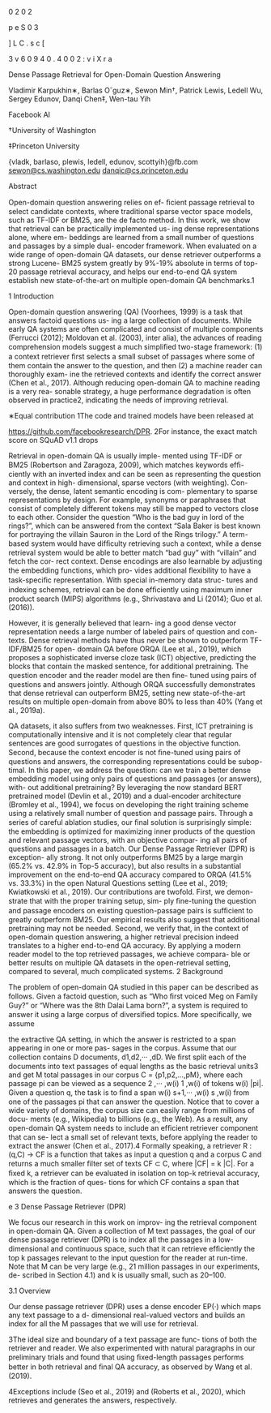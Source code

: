 0 2 0 2

p e S 0 3

] L C . s c [

3 v 6 0 9 4 0 . 4 0 0 2 : v i X r a

Dense Passage Retrieval for Open-Domain Question Answering

Vladimir Karpukhin∗, Barlas O˘guz∗, Sewon Min†, Patrick Lewis, Ledell Wu, Sergey Edunov, Danqi Chen‡, Wen-tau Yih

Facebook AI

†University of Washington

‡Princeton University

{vladk, barlaso, plewis, ledell, edunov, scottyih}@fb.com sewon@cs.washington.edu danqic@cs.princeton.edu

Abstract

Open-domain question answering relies on ef- ﬁcient passage retrieval to select candidate contexts, where traditional sparse vector space models, such as TF-IDF or BM25, are the de facto method. In this work, we show that retrieval can be practically implemented us- ing dense representations alone, where em- beddings are learned from a small number of questions and passages by a simple dual- encoder framework. When evaluated on a wide range of open-domain QA datasets, our dense retriever outperforms a strong Lucene- BM25 system greatly by 9%-19% absolute in terms of top-20 passage retrieval accuracy, and helps our end-to-end QA system establish new state-of-the-art on multiple open-domain QA benchmarks.1

1
Introduction

Open-domain question answering (QA) (Voorhees, 1999) is a task that answers factoid questions us- ing a large collection of documents. While early QA systems are often complicated and consist of multiple components (Ferrucci (2012); Moldovan et al. (2003), inter alia), the advances of reading comprehension models suggest a much simpliﬁed two-stage framework: (1) a context retriever ﬁrst selects a small subset of passages where some of them contain the answer to the question, and then (2) a machine reader can thoroughly exam- ine the retrieved contexts and identify the correct answer (Chen et al., 2017). Although reducing open-domain QA to machine reading is a very rea- sonable strategy, a huge performance degradation is often observed in practice2, indicating the needs of improving retrieval.

∗Equal contribution 1The code and trained models have been released at

https://github.com/facebookresearch/DPR.
2For instance, the exact match score on SQuAD v1.1 drops

Retrieval in open-domain QA is usually imple- mented using TF-IDF or BM25 (Robertson and Zaragoza, 2009), which matches keywords efﬁ- ciently with an inverted index and can be seen as representing the question and context in high- dimensional, sparse vectors (with weighting). Con- versely, the dense, latent semantic encoding is com- plementary to sparse representations by design. For example, synonyms or paraphrases that consist of completely different tokens may still be mapped to vectors close to each other. Consider the question “Who is the bad guy in lord of the rings?”, which can be answered from the context “Sala Baker is best known for portraying the villain Sauron in the Lord of the Rings trilogy.” A term-based system would have difﬁculty retrieving such a context, while a dense retrieval system would be able to better match “bad guy” with “villain” and fetch the cor- rect context. Dense encodings are also learnable by adjusting the embedding functions, which pro- vides additional ﬂexibility to have a task-speciﬁc representation. With special in-memory data struc- tures and indexing schemes, retrieval can be done efﬁciently using maximum inner product search (MIPS) algorithms (e.g., Shrivastava and Li (2014); Guo et al. (2016)).

However, it is generally believed that learn- ing a good dense vector representation needs a large number of labeled pairs of question and con- texts. Dense retrieval methods have thus never be shown to outperform TF-IDF/BM25 for open- domain QA before ORQA (Lee et al., 2019), which proposes a sophisticated inverse cloze task (ICT) objective, predicting the blocks that contain the masked sentence, for additional pretraining. The question encoder and the reader model are then ﬁne- tuned using pairs of questions and answers jointly. Although ORQA successfully demonstrates that dense retrieval can outperform BM25, setting new state-of-the-art results on multiple open-domain
from above 80% to less than 40% (Yang et al., 2019a).

QA datasets, it also suffers from two weaknesses. First, ICT pretraining is computationally intensive and it is not completely clear that regular sentences are good surrogates of questions in the objective function. Second, because the context encoder is not ﬁne-tuned using pairs of questions and answers, the corresponding representations could be subop- timal.
In this paper, we address the question: can we train a better dense embedding model using only pairs of questions and passages (or answers), with- out additional pretraining? By leveraging the now standard BERT pretrained model (Devlin et al., 2019) and a dual-encoder architecture (Bromley et al., 1994), we focus on developing the right training scheme using a relatively small number of question and passage pairs. Through a series of careful ablation studies, our ﬁnal solution is surprisingly simple: the embedding is optimized for maximizing inner products of the question and relevant passage vectors, with an objective compar- ing all pairs of questions and passages in a batch. Our Dense Passage Retriever (DPR) is exception- ally strong. It not only outperforms BM25 by a large margin (65.2% vs. 42.9% in Top-5 accuracy), but also results in a substantial improvement on the end-to-end QA accuracy compared to ORQA (41.5% vs. 33.3%) in the open Natural Questions setting (Lee et al., 2019; Kwiatkowski et al., 2019). Our contributions are twofold. First, we demon- strate that with the proper training setup, sim- ply ﬁne-tuning the question and passage encoders on existing question-passage pairs is sufﬁcient to greatly outperform BM25. Our empirical results also suggest that additional pretraining may not be needed. Second, we verify that, in the context of open-domain question answering, a higher retrieval precision indeed translates to a higher end-to-end QA accuracy. By applying a modern reader model to the top retrieved passages, we achieve compara- ble or better results on multiple QA datasets in the open-retrieval setting, compared to several, much complicated systems.
2 Background

The problem of open-domain QA studied in this paper can be described as follows. Given a factoid question, such as “Who ﬁrst voiced Meg on Family Guy?” or “Where was the 8th Dalai Lama born?”, a system is required to answer it using a large corpus of diversiﬁed topics. More speciﬁcally, we assume

the extractive QA setting, in which the answer is restricted to a span appearing in one or more pas- sages in the corpus. Assume that our collection contains D documents, d1,d2,··· ,dD. We ﬁrst split each of the documents into text passages of equal lengths as the basic retrieval units3 and get M total passages in our corpus C = {p1,p2,...,pM}, where each passage pi can be viewed as a sequence 2 ,··· ,w(i) 1 ,w(i) of tokens w(i) |pi|. Given a question q, the task is to ﬁnd a span w(i) s+1,··· ,w(i) s ,w(i) from one of the passages pi that can answer the question. Notice that to cover a wide variety of domains, the corpus size can easily range from millions of docu- ments (e.g., Wikipedia) to billions (e.g., the Web). As a result, any open-domain QA system needs to include an efﬁcient retriever component that can se- lect a small set of relevant texts, before applying the reader to extract the answer (Chen et al., 2017).4 Formally speaking, a retriever R : (q,C) → CF is a function that takes as input a question q and a corpus C and returns a much smaller ﬁlter set of texts CF ⊂ C, where |CF| = k |C|. For a ﬁxed k, a retriever can be evaluated in isolation on top-k retrieval accuracy, which is the fraction of ques- tions for which CF contains a span that answers the question.

e
3 Dense Passage Retriever (DPR)

We focus our research in this work on improv- ing the retrieval component in open-domain QA. Given a collection of M text passages, the goal of our dense passage retriever (DPR) is to index all the passages in a low-dimensional and continuous space, such that it can retrieve efﬁciently the top k passages relevant to the input question for the reader at run-time. Note that M can be very large (e.g., 21 million passages in our experiments, de- scribed in Section 4.1) and k is usually small, such as 20–100.

3.1 Overview

Our dense passage retriever (DPR) uses a dense encoder EP(·) which maps any text passage to a d- dimensional real-valued vectors and builds an index for all the M passages that we will use for retrieval.

3The ideal size and boundary of a text passage are func- tions of both the retriever and reader. We also experimented with natural paragraphs in our preliminary trials and found that using ﬁxed-length passages performs better in both retrieval and ﬁnal QA accuracy, as observed by Wang et al. (2019).

4Exceptions include (Seo et al., 2019) and (Roberts et al., 2020), which retrieves and generates the answers, respectively.